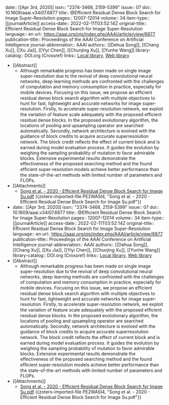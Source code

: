 date:: [[Apr 3rd, 2020]]
issn:: "2374-3468, 2159-5399"
issue:: 07
doi:: 10.1609/aaai.v34i07.6877
title:: @Efficient Residual Dense Block Search for Image Super-Resolution
pages:: 12007-12014
volume:: 34
item-type:: [[journalArticle]]
access-date:: 2022-02-11T03:52:14Z
original-title:: Efficient Residual Dense Block Search for Image Super-Resolution
language:: en
url:: https://aaai.org/ojs/index.php/AAAI/article/view/6877
publication-title:: Proceedings of the AAAI Conference on Artificial Intelligence
journal-abbreviation:: AAAI
authors:: [[Dehua Song]], [[Chang Xu]], [[Xu Jia]], [[Yiyi Chen]], [[Chunjing Xu]], [[Yunhe Wang]]
library-catalog:: DOI.org (Crossref)
links:: [Local library](zotero://select/library/items/4QGC5D8Z), [Web library](https://www.zotero.org/users/9063164/items/4QGC5D8Z)
- [[Abstract]]
	- Although remarkable progress has been made on single image super-resolution due to the revival of deep convolutional neural networks, deep learning methods are confronted with the challenges of computation and memory consumption in practice, especially for mobile devices. Focusing on this issue, we propose an efﬁcient residual dense block search algorithm with multiple objectives to hunt for fast, lightweight and accurate networks for image super-resolution. Firstly, to accelerate super-resolution network, we exploit the variation of feature scale adequately with the proposed efﬁcient residual dense blocks. In the proposed evolutionary algorithm, the locations of pooling and upsampling operator are searched automatically. Secondly, network architecture is evolved with the guidance of block credits to acquire accurate superresolution network. The block credit reﬂects the effect of current block and is earned during model evaluation process. It guides the evolution by weighing the sampling probability of mutation to favor admirable blocks. Extensive experimental results demonstrate the effectiveness of the proposed searching method and the found efﬁcient super-resolution models achieve better performance than the state-of-the-art methods with limited number of parameters and FLOPs.
- [[Attachments]]
	- [Song et al. - 2020 - Efficient Residual Dense Block Search for Image Su.pdf](zotero://select/library/items/PE2WASI4) {{zotero-imported-file PE2WASI4, "Song et al. - 2020 - Efficient Residual Dense Block Search for Image Su.pdf"}}
- date:: [[Apr 3rd, 2020]]
  issn:: "2374-3468, 2159-5399"
  issue:: 07
  doi:: 10.1609/aaai.v34i07.6877
  title:: @Efficient Residual Dense Block Search for Image Super-Resolution
  pages:: 12007-12014
  volume:: 34
  item-type:: [[journalArticle]]
  access-date:: 2022-02-11T03:52:14Z
  original-title:: Efficient Residual Dense Block Search for Image Super-Resolution
  language:: en
  url:: https://aaai.org/ojs/index.php/AAAI/article/view/6877
  publication-title:: Proceedings of the AAAI Conference on Artificial Intelligence
  journal-abbreviation:: AAAI
  authors:: [[Dehua Song]], [[Chang Xu]], [[Xu Jia]], [[Yiyi Chen]], [[Chunjing Xu]], [[Yunhe Wang]]
  library-catalog:: DOI.org (Crossref)
  links:: [Local library](zotero://select/library/items/4QGC5D8Z), [Web library](https://www.zotero.org/users/9063164/items/4QGC5D8Z)
- [[Abstract]]
	- Although remarkable progress has been made on single image super-resolution due to the revival of deep convolutional neural networks, deep learning methods are confronted with the challenges of computation and memory consumption in practice, especially for mobile devices. Focusing on this issue, we propose an efﬁcient residual dense block search algorithm with multiple objectives to hunt for fast, lightweight and accurate networks for image super-resolution. Firstly, to accelerate super-resolution network, we exploit the variation of feature scale adequately with the proposed efﬁcient residual dense blocks. In the proposed evolutionary algorithm, the locations of pooling and upsampling operator are searched automatically. Secondly, network architecture is evolved with the guidance of block credits to acquire accurate superresolution network. The block credit reﬂects the effect of current block and is earned during model evaluation process. It guides the evolution by weighing the sampling probability of mutation to favor admirable blocks. Extensive experimental results demonstrate the effectiveness of the proposed searching method and the found efﬁcient super-resolution models achieve better performance than the state-of-the-art methods with limited number of parameters and FLOPs.
- [[Attachments]]
	- [Song et al. - 2020 - Efficient Residual Dense Block Search for Image Su.pdf](zotero://select/library/items/PE2WASI4) {{zotero-imported-file PE2WASI4, "Song et al. - 2020 - Efficient Residual Dense Block Search for Image Su.pdf"}}